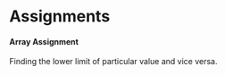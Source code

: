 # Assignments

#### Array Assignment

Finding the lower limit of particular value and vice versa.


